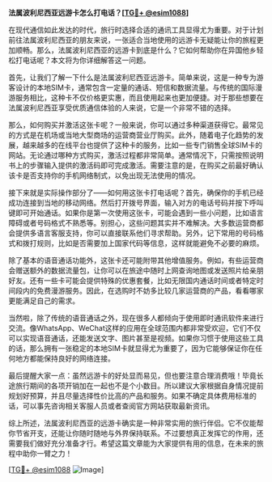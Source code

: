 **法属波利尼西亚远游卡怎么打电话？[[TG💪+ @esim1088](https://t.me/s/esim1088)]**

在现代通信如此发达的时代，旅行时选择合适的通讯工具显得尤为重要。对于计划前往法属波利尼西亚的朋友来说，一张适合当地使用的远游卡无疑能让你的旅程更加顺畅。那么，法属波利尼西亚的远游卡到底是什么？它如何帮助你在异国他乡轻松打电话呢？本文将为你详细解答这一问题。

首先，让我们了解一下什么是法属波利尼西亚远游卡。简单来说，这是一种专为游客设计的本地SIM卡，通常包含一定量的通话、短信和数据流量。与传统的国际漫游服务相比，这种卡不仅价格更实惠，而且使用起来也更加便捷。对于那些想要在法属波利尼西亚享受优质通信体验的人来说，它是一个非常不错的选择。

那么，如何购买并激活这张卡呢？一般来说，你可以通过多种渠道获得它。最常见的方式是在机场或当地大型商场的运营商营业厅购买。此外，随着电子化趋势的发展，越来越多的在线平台也提供了这种卡的服务，比如一些专门销售全球SIM卡的网站。无论通过哪种方式购买，激活过程都非常简单。通常情况下，只需按照说明书上的步骤输入提供的激活码即可完成激活。需要注意的是，在购买之前最好确认该卡是否支持你的手机网络制式，以免出现无法使用的情况。

接下来就是实际操作部分了——如何用这张卡打电话呢？首先，确保你的手机已经成功连接到当地的移动网络。然后打开拨号界面，输入对方的电话号码并按下呼叫键即可开始通话。如果你是第一次使用这张卡，可能会遇到一些小问题，比如语言障碍或者号码格式不熟悉等。别担心，这些问题其实并不难解决。大多数运营商都会提供多语言客服支持，你可以直接联系他们寻求帮助。另外，记下常用的号码格式和拨打规则，比如是否需要加上国家代码等信息，这样就能避免不必要的麻烦。

除了基本的语音通话功能外，这张卡还可能附带其他增值服务。例如，有些运营商会赠送额外的数据流量包，让你可以在旅途中随时上网查询地图或发送照片给亲朋好友。还有一些卡可能会提供特殊的优惠套餐，比如无限国内通话时间或者特定时间段内的免费漫游服务。因此，在选购时不妨多比较几家运营商的产品，看看哪家更能满足自己的需求。

当然啦，除了传统的语音通话之外，现在很多人都倾向于使用即时通讯软件来进行交流。像WhatsApp、WeChat这样的应用在全球范围内都非常受欢迎，它们不仅可以实现语音通话，还能发送文字、图片甚至是视频。如果你习惯于使用这些工具的话，那么拥有一张稳定的本地SIM卡就显得尤为重要了，因为它能够保证你在任何地方都能保持良好的网络连接。

最后提醒大家一点：虽然远游卡的好处显而易见，但也要注意合理消费哦！毕竟长途旅行期间的各项开销加在一起也不是个小数目。所以建议大家根据自身情况提前规划好预算，并且尽量选择性价比高的产品和服务。如果不确定具体费用标准的话，可以事先咨询相关客服人员或者查阅官方网站获取最新资讯。

综上所述，法属波利尼西亚的远游卡确实是一种非常实用的旅行伴侣。它不仅能帮你节省开支，还能让你随时随地与外界保持联系。不过要想真正发挥它的作用，还需要我们做好充分准备才行。希望这篇文章能为大家提供有用的信息，在未来的旅程中助你一臂之力！

[[TG💪+ @esim1088](https://t.me/s/esim1088) ![Image](https://i.postimg.cc/4NQfJmqS/Snipaste-2025-05-13-00-14-12.png)]